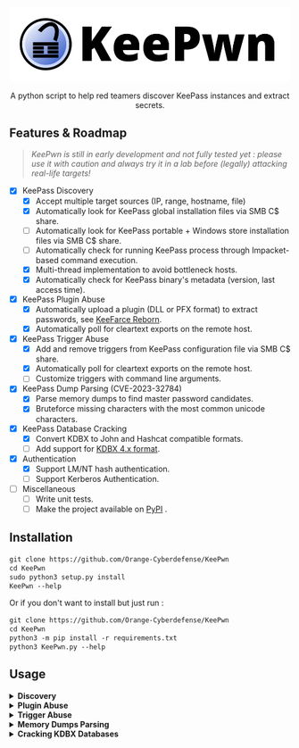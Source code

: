 ![](./.github/images/keepwn_banner.png)

<p align="center">
  A python script to help red teamers discover KeePass instances and extract secrets.
</p>


## Features & Roadmap

>  *KeePwn is still in early development and not fully tested yet : please use it with caution and always try it in a lab before (legally) attacking real-life targets!*

- [x] KeePass Discovery
  - [x] Accept multiple target sources (IP, range, hostname, file)
  - [x] Automatically look for KeePass global installation files via SMB C$ share.
  - [ ] Automatically look for KeePass portable + Windows store installation files via SMB C$ share.
  - [ ] Automatically check for running KeePass process through Impacket-based command execution.
  - [x] Multi-thread implementation to avoid bottleneck hosts.
  - [x] Automatically check for KeePass binary's metadata (version, last access time).
- [x] KeePass Plugin Abuse
  - [x] Automatically upload a plugin (DLL or PFX format) to extract passwords, see [KeeFarce Reborn](https://github.com/d3lb3/KeeFarceReborn).
  - [x] Automatically poll for cleartext exports on the remote host.
- [x] KeePass Trigger Abuse
  - [x] Add and remove triggers from KeePass configuration file via SMB C$ share.
  - [x] Automatically poll for cleartext exports on the remote host.
  - [ ] Customize triggers with command line arguments.
- [x] KeePass Dump Parsing (CVE-2023-32784)
  - [x] Parse memory dumps to find master password candidates.
  - [x] Bruteforce missing characters with the most common unicode characters.
- [x] KeePass Database Cracking
  - [x] Convert KDBX to John and Hashcat compatible formats.
  - [ ] Add support for [KDBX 4.x format](https://palant.info/2023/03/29/documenting-keepass-kdbx4-file-format).
- [x] Authentication
  - [x] Support LM/NT hash authentication.
  - [ ] Support Kerberos Authentication.
- [ ] Miscellaneous
  - [ ] Write unit tests.
  - [ ] Make the project available on [PyPI](https://pypi.org/) .

## Installation

```
git clone https://github.com/Orange-Cyberdefense/KeePwn
cd KeePwn
sudo python3 setup.py install
KeePwn --help
```

Or if you don't want to install but just run :

```
git clone https://github.com/Orange-Cyberdefense/KeePwn
cd KeePwn
python3 -m pip install -r requirements.txt
python3 KeePwn.py --help
```

## Usage

<details><summary><b>Discovery</b></summary>

KeePwn's `search` module is used to identify hosts that run KeePass on your target environment.

![](./.github/images/keepwn_search_example.png)

It makes use of the built-in C$ share to look for KeePass-related files in default locations, hence requiring administrator privileges on the targets.

Note that for the moment, it only searches for the global KeePass.exe binary (in Program Files) and the local KeePass.config.xml (in %APPDATA%). Future release should include KeePass local installation paths (for example: on a user's Dekstop) as well as Windows Store installation.

</details>
<details><summary><b>Plugin Abuse</b></summary>

KeePass features a [plugin framework](https://keepass.info/help/v2/plugins.html) which can be abused to load malicious DLLs into KeePass process, allowing attackers with administrator rights to easily export the database (see: [KeeFarceRebornPlugin](https://github.com/d3lb3/KeeFarceReborn#make-keepass-inject-keefarce-reborn-as-a-plugin)).

KeePwn's `plugin` module allows to :

- List currently installed plugins

  ![](./.github/images/keepwn_plugin_check_example.png)

- Add and remove your malicious plugins

  ![](./.github/images/keepwn_plugin_add_example.png)

- Poll %APPDATA% for exports and automatically moves it from remote host to local filesystem

  ![](./.github/images/keepwn_plugin_poll_example.png)

These actions are made through SMB C$ share access, limiting AV/EDR detection as no command execution is performed.

</details>
<details><summary><b>Trigger Abuse</b></summary>

As described in [@harmj0y's blog post](https://blog.harmj0y.net/redteaming/keethief-a-case-study-in-attacking-keepass-part-2/) (and later CVE-2023-24055), KeePass trigger system can be abused in order to export the database in cleartext.

KeePwn's `trigger` module allows to :

- Check if a malicious trigger named "export" is currently written in KeePass configuration

  ![](./.github/images/keepwn_trigger_check_example.png)

- Add and remove a malicious trigger named "export" which performs a cleartext export of the database in %APPDATA% on next KeePass launch

  ![](./.github/images/keepwn_trigger_add_example.png)

- Poll %APPDATA% for exports and automatically moves it from remote host to local filesystem

  ![](./.github/images/keepwn_trigger_poll_example.png)

If the configuration file path is not the default location, you can specify one with `--config-path` argument.

</details>
<details><summary><b>Memory Dumps Parsing</b></summary>

As described by [@vdohney](https://github.com/vdohney/keepass-password-dumper), it is possible to retrieve the database's master password in memory (CVE-2023-32784, affecting versions prior to KeePass 2.54). 

KeePwn `parse_dump` module will search for potential master password candidates in dumps. Because the resulting strings will (by design) be incomplete, the module can also be used to bruteforce the missing first character against a specified KDBX file.

![](./.github/images/keepwn_parse_dump_example.png)

The memory dump parsing makes use of [@CMEPW's Python PoC](https://github.com/CMEPW/keepass-dump-masterkey). Thanks for letting me re-use the code :)

</details>
<details><summary><b>Cracking KDBX Databases</b></summary>

keepass2john.py script by [@harmjoy](https://github.com/HarmJ0y) was ported to KeePwn with the help of [@0xSp3ctra](https://github.com/0xSp3ctra).

KeePwn `convert` will extract a crackable hash (john or hashcat format) from a KeePass Database. 

![](./.github/images/keepwn_convert_example.png)

It can be used with more arguments to specify the expected hash type as well as an output file path:

![](./.github/images/keepwn_convert_example_extended.png)

KDBX 4.x is not yet supported, you may use https://github.com/r3nt0n/keepass4brute. 
If you are in the mood for a PR https://palant.info/2023/03/29/documenting-keepass-kdbx4-file-format should be a good read :)

## Contribute

Pull requests are welcome (see: Roadpmap + TODO in code).

Feel free to open an issue or DM me on Twitter to suggest improvement.
